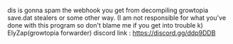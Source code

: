 dis is gonna spam the webhook you get from decompiling growtopia save.dat stealers or some other way. (I am not responsible for what you've done with this program so don't blame me if you get into trouble k)
ElyZap(growtopia forwarder) discord link : https://discord.gg/ddp9DDB
